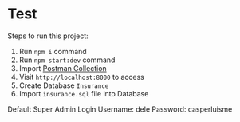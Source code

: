 # Test

Steps to run this project:

1. Run `npm i` command
2. Run `npm start:dev` command
3. Import [Postman Collection](https://documenter.getpostman.com/view/13455121/2sAYQZFqtS)
4. Visit `http://localhost:8000` to access
5. Create Database `Insurance`
6. Import `insurance.sql` file into Database

Default Super Admin Login
Username: dele
Password: casperluisme